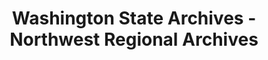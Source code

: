 ---
layout: repo
title: "Washington State Archives - Northwest Regional Archives"
id: 25602
permalink: repos/25602/
---